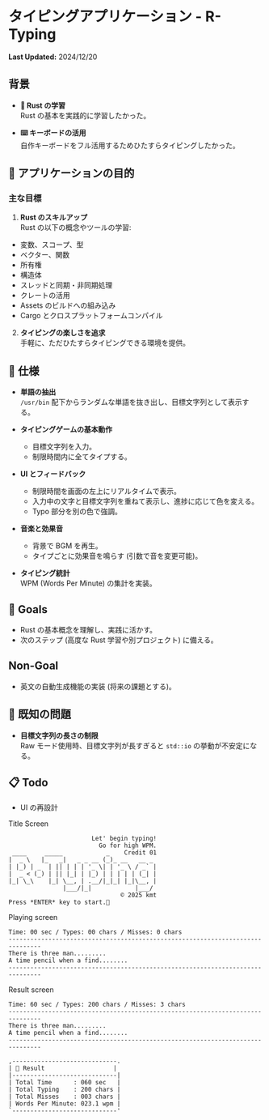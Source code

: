 # タイピングアプリケーション - R-Typing

**Last Updated:** 2024/12/20

## 背景

- **🦀 Rust の学習**  
  Rust の基本を実践的に学習したかった。
  
- **⌨️ キーボードの活用**  
  自作キーボードをフル活用するためひたすらタイピングしたかった。

## 🎯 アプリケーションの目的

### 主な目標

1. **Rust のスキルアップ**  
  Rust の以下の概念やツールの学習:
  - 変数、スコープ、型
  - ベクター、関数
  - 所有権
  - 構造体
  - スレッドと同期・非同期処理
  - クレートの活用
  - Assets のビルドへの組み込み
  - Cargo とクロスプラットフォームコンパイル

2. **タイピングの楽しさを追求**  
   手軽に、ただひたすらタイピングできる環境を提供。

## 📔 仕様

- **単語の抽出**  
  `/usr/bin` 配下からランダムな単語を抜き出し、目標文字列として表示する。

- **タイピングゲームの基本動作**  
  - 目標文字列を入力。
  - 制限時間内に全てタイプする。

- **UI とフィードバック**  
  - 制限時間を画面の左上にリアルタイムで表示。
  - 入力中の文字と目標文字列を重ねて表示し、進捗に応じて色を変える。
  - Typo 部分を別の色で強調。

- **音楽と効果音**  
  - 背景で BGM を再生。
  - タイプごとに効果音を鳴らす (引数で音を変更可能)。

- **タイピング統計**  
  WPM (Words Per Minute) の集計を実装。

## 🥅 Goals

- Rust の基本概念を理解し、実践に活かす。
- 次のステップ (高度な Rust 学習や別プロジェクト) に備える。

## Non-Goal

- 英文の自動生成機能の実装 (将来の課題とする)。

## 🐛 既知の問題

- **目標文字列の長さの制限**  
  Raw モード使用時、目標文字列が長すぎると `std::io` の挙動が不安定になる。

## 📋 Todo

- UI の再設計

Title Screen

```plaintext
                       Let' begin typing!
                         Go for high WPM.
 ____     _____            _    Credit 01
|  _ \   |_   _|   _ _ __ (_)_ __   __ _ 
| |_) | _  | || | | | '_ \| | '_ \ / _` |
|  _ < (_) | || |_| | |_) | | | | | (_| |
|_| \_\    |_| \__, | .__/|_|_| |_|\__, |
               |___/|_|            |___/ 
                               © 2025 kmt
Press *ENTER* key to start.🚀
```

Playing screen

```plaintext
Time: 00 sec / Types: 00 chars / Misses: 0 chars
-------------------------------------------------------------------------------
There is three man.........
A time pencil when a find........
-------------------------------------------------------------------------------
```

Result screen

```plaintext
Time: 60 sec / Types: 200 chars / Misses: 3 chars
-------------------------------------------------------------------------------
There is three man.........
A time pencil when a find........
-------------------------------------------------------------------------------

,-----------------------------.
| 🏁 Result                   |
|-----------------------------|
| Total Time      : 060 sec   |
| Total Typing    : 200 chars |
| Total Misses    : 003 chars |
| Words Per Minute: 023.1 wpm |
`-----------------------------'
```
